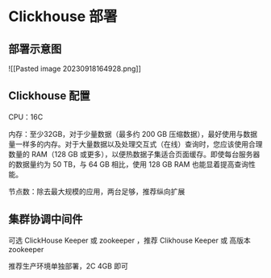 # Clickhouse 部署

## 部署示意图

![[Pasted image 20230918164928.png]]

## Clickhouse 配置

CPU：16C

内存：至少32GB，对于少量数据（最多约 200 GB 压缩数据），最好使用与数据量一样多的内存。对于大量数据以及处理交互式（在线）查询时，您应该使用合理数量的 RAM（128 GB 或更多），以便热数据子集适合页面缓存。即使每台服务器的数据量约为 50 TB，与 64 GB 相比，使用 128 GB RAM 也能显着提高查询性能。

节点数：除去最大规模的应用，两台足够，推荐纵向扩展

## 集群协调中间件

可选 ClickHouse Keeper 或 zookeeper ，推荐 Clikhouse Keeper 或 高版本 zookeeper

推荐生产环境单独部署，2C 4GB 即可